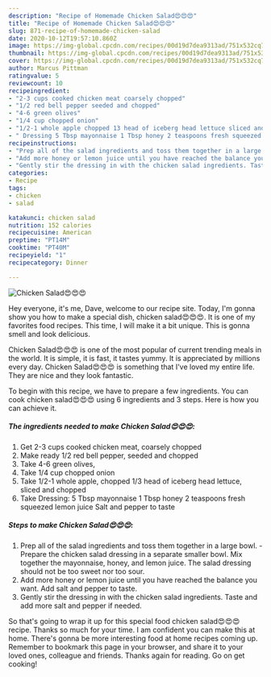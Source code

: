 ```yaml
---
description: "Recipe of Homemade Chicken Salad😍😍😍"
title: "Recipe of Homemade Chicken Salad😍😍😍"
slug: 871-recipe-of-homemade-chicken-salad
date: 2020-10-12T19:57:10.860Z
image: https://img-global.cpcdn.com/recipes/00d19d7dea9313ad/751x532cq70/chicken-salad😍😍😍-recipe-main-photo.jpg
thumbnail: https://img-global.cpcdn.com/recipes/00d19d7dea9313ad/751x532cq70/chicken-salad😍😍😍-recipe-main-photo.jpg
cover: https://img-global.cpcdn.com/recipes/00d19d7dea9313ad/751x532cq70/chicken-salad😍😍😍-recipe-main-photo.jpg
author: Marcus Pittman
ratingvalue: 5
reviewcount: 10
recipeingredient:
- "2-3 cups cooked chicken meat coarsely chopped"
- "1/2 red bell pepper seeded and chopped"
- "4-6 green olives"
- "1/4 cup chopped onion"
- "1/2-1 whole apple chopped 13 head of iceberg head lettuce sliced and chopped"
- " Dressing 5 Tbsp mayonnaise 1 Tbsp honey 2 teaspoons fresh squeezed lemon juice Salt and pepper to taste"
recipeinstructions:
- "Prep all of the salad ingredients and toss them together in a large bowl. Prepare the chicken salad dressing in a separate smaller bowl. Mix together the mayonnaise, honey, and lemon juice. The salad dressing should not be too sweet nor too sour."
- "Add more honey or lemon juice until you have reached the balance you want. Add salt and pepper to taste."
- "Gently stir the dressing in with the chicken salad ingredients. Taste and add more salt and pepper if needed."
categories:
- Recipe
tags:
- chicken
- salad

katakunci: chicken salad 
nutrition: 152 calories
recipecuisine: American
preptime: "PT14M"
cooktime: "PT40M"
recipeyield: "1"
recipecategory: Dinner

---
```



![Chicken Salad😍😍😍](https://img-global.cpcdn.com/recipes/00d19d7dea9313ad/751x532cq70/chicken-salad😍😍😍-recipe-main-photo.jpg)

Hey everyone, it's me, Dave, welcome to our recipe site. Today, I'm gonna show you how to make a special dish, chicken salad😍😍😍. It is one of my favorites food recipes. This time, I will make it a bit unique. This is gonna smell and look delicious.

Chicken Salad😍😍😍 is one of the most popular of current trending meals in the world. It is simple, it is fast, it tastes yummy. It is appreciated by millions every day. Chicken Salad😍😍😍 is something that I've loved my entire life. They are nice and they look fantastic.




To begin with this recipe, we have to prepare a few ingredients. You can cook chicken salad😍😍😍 using 6 ingredients and 3 steps. Here is how you can achieve it.

<!--inarticleads1-->

##### The ingredients needed to make Chicken Salad😍😍😍:

1. Get 2-3 cups cooked chicken meat, coarsely chopped
1. Make ready 1/2 red bell pepper, seeded and chopped
1. Take 4-6 green olives,
1. Take 1/4 cup chopped onion
1. Take 1/2-1 whole apple, chopped 1/3 head of iceberg head lettuce, sliced and chopped
1. Take  Dressing: 5 Tbsp mayonnaise 1 Tbsp honey 2 teaspoons fresh squeezed lemon juice Salt and pepper to taste




<!--inarticleads2-->

##### Steps to make Chicken Salad😍😍😍:

1. Prep all of the salad ingredients and toss them together in a large bowl. - Prepare the chicken salad dressing in a separate smaller bowl. Mix together the mayonnaise, honey, and lemon juice. The salad dressing should not be too sweet nor too sour.
1. Add more honey or lemon juice until you have reached the balance you want. Add salt and pepper to taste.
1. Gently stir the dressing in with the chicken salad ingredients. Taste and add more salt and pepper if needed.




So that's going to wrap it up for this special food chicken salad😍😍😍 recipe. Thanks so much for your time. I am confident you can make this at home. There's gonna be more interesting food at home recipes coming up. Remember to bookmark this page in your browser, and share it to your loved ones, colleague and friends. Thanks again for reading. Go on get cooking!
